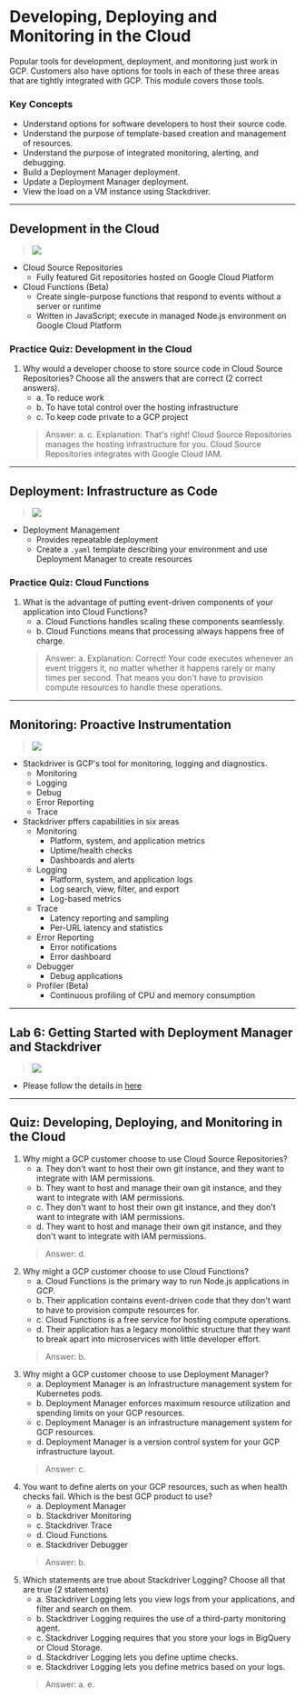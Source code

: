 # Developing, Deploying and Monitoring in the Cloud

Popular tools for development, deployment, and monitoring just work in GCP. Customers also have options for tools in each of these three areas that are tightly integrated with GCP. This module covers those tools.

### Key Concepts

* Understand options for software developers to host their source code.
* Understand the purpose of template-based creation and management of resources.
* Understand the purpose of integrated monitoring, alerting, and debugging.
* Build a Deployment Manager deployment.
* Update a Deployment Manager deployment.
* View the load on a VM instance using Stackdriver.

---
## Development in the Cloud

> [![](https://img.youtube.com/vi/qqVRbVJNZQs/0.jpg)](https://youtu.be/qqVRbVJNZQs)

* Cloud Source Repositories
    * Fully featured Git repositories hosted on Google Cloud Platform
* Cloud Functions (Beta)
    * Create single-purpose functions that respond to events without a server or runtime
    * Written in JavaScript; execute in managed Node.js environment on Google Cloud Platform

### Practice Quiz: Development in the Cloud

1. Why would a developer choose to store source code in Cloud Source Repositories? Choose all the answers that are correct (2 correct answers).
    * a. To reduce work
    * b. To have total control over the hosting infrastructure
    * c. To keep code private to a GCP project
    > Answer: a. c.
    > Explanation: That's right! Cloud Source Repositories manages the hosting infrastructure for you. Cloud Source Repositories integrates with Google Cloud IAM.

---
## Deployment: Infrastructure as Code

> [![](https://img.youtube.com/vi/euX84ofqevI/0.jpg)](https://youtu.be/euX84ofqevI)

* Deployment Management
    * Provides repeatable deployment
    * Create a `.yaml` template describing your environment and use Deployment Manager to create resources

### Practice Quiz: Cloud Functions

1. What is the advantage of putting event-driven components of your application into Cloud Functions?
    * a. Cloud Functions handles scaling these components seamlessly.
    * b. Cloud Functions means that processing always happens free of charge.
    > Answer: a.
    > Explanation: Correct! Your code executes whenever an event triggers it, no matter whether it happens rarely or many times per second. That means you don't have to provision compute resources to handle these operations.

---
## Monitoring: Proactive Instrumentation

> [![](https://img.youtube.com/vi/MdTx1qfefzY/0.jpg)](https://youtu.be/MdTx1qfefzY)

* Stackdriver is GCP's tool for monitoring, logging and diagnostics.
    * Monitoring
    * Logging
    * Debug
    * Error Reporting
    * Trace
* Stackdriver pffers capabilities in six areas
    * Monitoring
        * Platform, system, and application metrics
        * Uptime/health checks
        * Dashboards and alerts
    * Logging
        * Platform, system, and application logs
        * Log search, view, filter, and export
        * Log-based metrics
    * Trace
        * Latency reporting and sampling
        * Per-URL latency and statistics
    * Error Reporting
        * Error notifications
        * Error dashboard
    * Debugger
        * Debug applications
    * Profiler (Beta)
        * Continuous profiling of CPU and memory consumption

---
## Lab 6: Getting Started with Deployment Manager and Stackdriver

> [![](https://img.youtube.com/vi/DmijmmRKCqg/0.jpg)](https://youtu.be/DmijmmRKCqg)

* Please follow the details in [here](./Lab-6.md)

---
## Quiz: Developing, Deploying, and Monitoring in the Cloud

1. Why might a GCP customer choose to use Cloud Source Repositories?
    * a. They don't want to host their own git instance, and they want to integrate with IAM permissions.
    * b. They want to host and manage their own git instance, and they want to integrate with IAM permissions.
    * c. They don't want to host their own git instance, and they don't want to integrate with IAM permissions.
    * d. They want to host and manage their own git instance, and they don't want to integrate with IAM permissions.
    > Answer: d.
2. Why might a GCP customer choose to use Cloud Functions?
    * a. Cloud Functions is the primary way to run Node.js applications in GCP.
    * b. Their application contains event-driven code that they don't want to have to provision compute resources for.
    * c. Cloud Functions is a free service for hosting compute operations.
    * d. Their application has a legacy monolithic structure that they want to break apart into microservices with little developer effort.
    > Answer: b.
3. Why might a GCP customer choose to use Deployment Manager?
    * a. Deployment Manager is an infrastructure management system for Kubernetes pods.
    * b. Deployment Manager enforces maximum resource utilization and spending limits on your GCP resources.
    * c. Deployment Manager is an infrastructure management system for GCP resources.
    * d. Deployment Manager is a version control system for your GCP infrastructure layout.
    > Answer: c.
4. You want to define alerts on your GCP resources, such as when health checks fail. Which is the best GCP product to use?
    * a. Deployment Manager
    * b. Stackdriver Monitoring
    * c. Stackdriver Trace
    * d. Cloud Functions
    * e. Stackdriver Debugger
    > Answer: b.
5. Which statements are true about Stackdriver Logging? Choose all that are true (2 statements)
    * a. Stackdriver Logging lets you view logs from your applications, and filter and search on them.
    * b. Stackdriver Logging requires the use of a third-party monitoring agent.
    * c. Stackdriver Logging requires that you store your logs in BigQuery or Cloud Storage.
    * d. Stackdriver Logging lets you define uptime checks.
    * e. Stackdriver Logging lets you define metrics based on your logs.
    > Answer: a. e.
